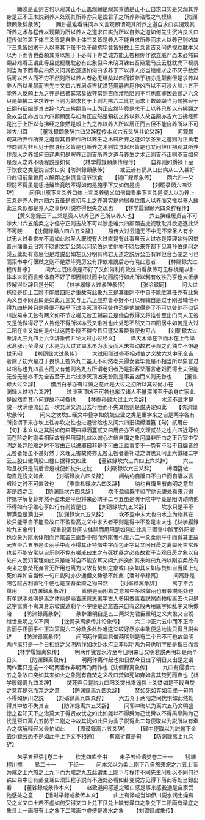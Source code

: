<!-- { "loadSidebar": true } -->
　　頥须是正则吉何以观其正不正盖观頥是观其养徳是正不正自求口实是又观其养身是正不正未説到养人处观其所养亦只是説君子之所养养浩然之气模様
　　【防渊録頥彖辞彖传】
　　頥卦最难看铢问本义言观頥谓观其所养之道自求口实谓观其所养之术与程传以观頥为所以养人之道求口实为所以自养之道如何先生沉吟良乆曰程传似胜盖下体三爻皆是自养上体三爻皆是养人不能自求所养而求人以养己则凶故下三爻皆凶求于人以养其下虽不免于颠拂毕竟皆好故上三爻皆吉又问虎视耽耽本义以为下而専也葢頼其养以施于下必有下専之诚方能无咎程传作欲立威严恐未必然曰頥卦难看正谓此等且虎视耽耽必有此象但今未晓耳铢曰音辩载马氏云耽耽虎下视貌则当为下而専矣曰然又问其欲逐逐如何曰求养于下以养人必当继继求之不厌乎数然后可以养人而不穷不然则所以养人者必无继矣以四而頼养于初亦是颠倒但是求养以养人所以虽颠而吉先生又曰六五居贞吉犹洪范用静吉用作凶所以不可涉大川六五不能养人反頼上九之养是已拂其常矣故守常则吉而涉险阻则不可也直卿因云頥之六爻只是颠拂二字求养于下则为颠求食于上则为拂六二比初而求上故颠頥当为句拂经于丘頥句征凶即其占辞也六三拂頥虽与上为正应然毕竟是求于上以养己所以有拂頥之象故虽正亦凶也六四颠頥固与初为正应然是頼初之养以养人故虽颠亦吉六五拂经即是比于上所以有拂经之象然是頼上九之养以养人所以居正而吉但不能自养所以不可涉大川耳
　　【董铢録頥彖辞六四爻辞程传本义六五爻辞并论爻辞】
　　问观頥观其所养作所养之道观其自养作所以养生之术曰所养之道如学圣贤之道则为正黄老申商则为非凡见于修身行义皆是也所养之术则饮食起居皆是也又问伊川把观其所养作观人之养如何曰这两句是解养正则吉所养之道与养生之术正则吉不正则不吉如何是观人之养不晓程説是如何
　　【林学履録頥彖传程传】
　　自养则如爵禄下至于饮食之类是説自求口实【防渊録頥彖传】
　　或云谚有祸从口出病从口入甚好曰此语前軰曽用以解頥之象慎言语节饮食
　　【辅广録頥象传】
　　頥六四一爻理防不得虽是恁地解毕竟晓不得如何是施于下又如何是虎
　　【刘砺录頥六四爻辞】
　　问伊川解下三爻养口体上三爻养徳义如何曰看来下三爻是资人以为养上三爻是养人也六四六五虽是资初与上之养其实是他居尊位借人以养而又推以养人故此三爻似都是养人之事伊川説亦得但失之疏也
　　【林学履録頥六四爻辞程传】
　　【黄义刚録云下三爻是资人以养己养己所以养人也】
　　六五拂经居贞吉不可渉大川六五隂柔之才但守正则吉故不可以涉患难六四颠頥吉虎视耽耽其欲逐逐此爻不可晓
　　【沈僴録頥六四六五爻辞】
　　易传大过云道无不中无不常圣人有小过无大过看来亦不消如此説圣人既説有大过直是有此事虽云大过亦是常理始得因举晋州蒲事云旧常不晓胡文定公意以问范伯达丈他亦不晓后来在都下见其孙伯逢问之渠云此处有意思但是难説出如左氏分明有称君无道之説厉公虽有罪但合当废之可也而栾书中行偃弑之则不是然毕竟厉公有罪故难説后必有晓此意者
　　【林赐録大过程传卦序】
　　问大过既栋桡是不好了又如何利有攸徃曰看彖传可见栋桡是以卦体本末弱而言卦体自不好了却因刚过而中防而説行如此所以利有攸徃乃亨也大抵彖传解得卦辞且是分明
　　【林学履録大过彖辞彖传】
　　【张洽録同】
　　问大过栋桡是初上二隂不能胜四阳之重故有此象九三是其重刚不中自不能胜其任亦有此象两义自不同否曰是如此九三又与上六正应亦皆不好不可以有辅自是过于刚强辅他不得九四栋隆只是隆便不桡乎下过涉灭顶不可咎也恐是他做得是了不可以咎他不似伊川説易中无咎有两义如不节之嗟无咎王辅嗣云是他自做得又将谁咎至出门同人无咎又是他做得好了人咎他不得所以亦云又谁咎也此处恐不然又曰四阳居中如何是大过二阳在中又如何是小过这两卦晓不得今且只逐爻畧晓得便也可占
　　【刘砺録大过彖辞九三九四上六爻辞象传并论大过小过经义】
　　泽灭木泽在下而木在上今泽水髙涨乃至浸没了木是为大过又曰木虽为水没而木未尝动故君子观之而独立不惧遯世无闷
　　【刘砺録大过彖传】
　　大过阳刚过盛不相对值之义故六爻中无全吉者除了初六是过于畏慎无咎外九二虽无不利然老夫得女妻毕竟是不相当所以象言过以相与也九四虽吉而又有他则吝九五所谓老妇者乃是指客爻而言老妇而得士夫但能无咎无誉亦不为全吉至于上六过渉灭顶凶无咎则是事虽凶而义则无咎也
　　【董铢録大过爻辞】
　　借用白茅亦有过慎之意此是大过之初所以其过尚小在
　　【防渊録大过初六爻辞】
　　过涉灭顶凶不可咎也东汉诸人不量深浅至于杀身亡家此是凶然而其心何罪故不可咎也
　　【林夔孙録大过上六爻辞】
　　水流不盈才是説一坎满便流出去一坎又满又流出去行险而不失其信则是説决定如此
　　【防渊録坎彖传】
　　问来之坎坎曰经文中叠字如兢兢业业之类是重字来之自是两字各有所指谓下来亦坎上徃亦坎之徃也进退皆险也又问六四旧读樽酒簋【句】贰用缶【句】本义从之其説如何曰既曰樽酒簋贰又曰用缶亦不成文理贰益之也六四近尊位而在险之时刚柔相际故有但用薄礼益以诚心进结自牖之象问牖非所由之正乃室中受明之处岂险难之时不容由正以进耶曰非是不可由正葢事变不一势有不容不自牖者终无咎者始虽不甚好然于义理无害故终亦无咎无咎者善补过之谓也又问上六徽纆二字云三股曰徽两股曰纆曰据释文如此
　　【董铢録坎六三六四上六爻辞】
　　六三险且枕只是前后皆是枕便如枕头之枕
　　【刘砺録坎六三爻辞】
　　樽酒簋做一句自是説文如此
　　【刘砺録坎六四爻辞】
　　问纳约自牖曰不由户而自牖以言艰险之时不可直致也
　　【李季札録坎六四爻辞】
　　纳约自牖虽有向明之意然非是路之正
　　【防渊録坎六四爻辞】
　　坎不盈祗既平祗字他无説处看来只得作抵字解复卦亦然不盈未是平但将来必防平二与五虽是防于隂中毕竟是阳防动防他不得如有孚维心亨如行有尚皆是也
　　【刘砺録坎九五爻辞】
　　坎水只是平不解满盈是满出来
　　【防渊録坎九五爻辞】
　　坎不盈中未大也曰水之为物其在坎只能平自不能盈故曰不盈盈髙之义中未大者平则是得中不盈是未大也【林学履録坎九五象传】
　　叔重说离卦问火体隂而用阳是如何曰此言三画卦中隂而外阳者也坎象为隂水体阳而用隂盖三画卦中阳而外隂者也惟六二一爻柔丽乎中而得其正故元吉至六五虽是柔丽乎中而不得其正特借中字而包正字耳又问日昃之离曰死生常理也若不能安常以自乐则不免有嗟戚曰生之有死犹昼之必夜故君子当观日昃之象以自处曰人固知常理如此只是临时自不能安耳又问九四突如其来如曰九四以刚迫柔故有突来之象焚死弃言无所用也离为火故有焚如之象或曰突如其来如与焚如自当属上句死如弃如自当做一句曰説时亦少通但文势恐不如此【潘时举録离】
　　问离卦是阳包隂占利畜牝牛便也是宜畜柔顺之物曰然
　　【刘砺録离彖辞】
　　离字不合单用
　　【防渊録离彖辞】
　　离便是丽附着之意易中多説做丽也有兼説明处也有单説明处明是离之体丽是丽着底意思离字古人多用做离着説然而物相离去也只是这字富贵不离其身东坡説道剰个不字便是这意古来自有这般两用底字如乱字又唤做治
　　【防渊録离彖辞】
　　彖辞重明自是五二两爻为君臣重明之义大象又自説继世重明之义不同
　　【沈僴录离彖传并论象传】
　　六二中正六五中而不正今言丽乎正丽乎中正次第説六二分数多此卦唯这爻较好然亦未敢便恁地説只得且説未详
　　【防渊録离彖传】
　　问明两作离曰若做两明则是有二个日不可也故曰明两作离只是一个日相继之义明两作如坎卦水洊至非以明两为句也明字便是指日而言
　　【林学履録离象传】
　　明两作犹言水洊至今日明来日又明若説两明却是两个日头
　　【防渊録离象传】
　　明两作离作起也如日然今日出了明日又出是之谓两作葢只是这一个明两番作非明两乃两作也【沈僴録离象传】
　　九四有侵凌六五之象故曰突如其来如火之象则有自焚之义故曰焚如死如弃如言其焚死而弃也【林学履録离九四爻辞】
　　焚死弃只是説九四阳爻突出来逼拶上爻焚如是不戢自焚之意弃是死而弃之之意
　　【防渊録离九四爻辞】
　　焚如死如弃如自成一句恐不得如伊川之説
　　【刘砺録离九四爻辞】
　　六五介于两阳之间忧惧如此然处得其中故不失其吉
　　【防渊録离六五爻辞】
　　问郭冲晦以为离六五乃文明盛徳之君知天下之治莫大于得贤故忧之如此如尧以不得舜为己忧舜以不得禹臯陶为己忧是否曰离六五防于二刚之中故其忧如此只为孟子説得此二句便取以为説所以有牵合之病解释经义最怕如此
　　【周谟録离六五爻辞】
　　【録中便取以为説句下金去伪録云恐不是如此于上下文不相通】
　　有嘉折首是句
　　【防渊録离上九爻辞】












　　朱子五经语卷二十
　　钦定四库全书
　　朱子五经语类卷二十一
　　钱塘程川撰
　　易二十一
　　下经一
　　问本义以为柔上刚下乃自旅来旅之六五上而为咸之上六旅之上九下而为咸之九五此谓柔上刚下与程传不同先生问所以不同何也铢曰易中自有卦变耳曰须知程子説有不通处必看如卦变説方见得下落此等处当録出看
　　【董铢録咸彖传本义】
　　赵致道问感道之理曰感是事来感我通是自家受他感处之意
　　【潘时举録咸彖传本义】
　　山上有泽咸当如伊川説水润土燥有受之义又曰土若不虚如何受得又曰上兑下艮兑上缺有泽口之象兑下二阳画有泽底之象艮上一画阳有土之象下二隂画中虚便是渗水之象
　　【刘砺録咸象传】
